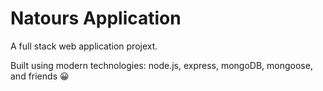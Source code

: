 # Natours Application

A full stack web application projext.

Built using modern technologies: node.js, express, mongoDB, mongoose, and friends 😀
